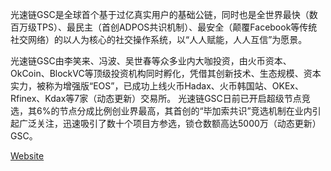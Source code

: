 光速链GSC是全球首个基于过亿真实用户的基础公链，同时也是全世界最快（数百万级TPS）、最民主（首创ADPOS共识机制）、最安全（颠覆Facebook等传统社交网络）的以人为核心的社交操作系统，以“人人赋能，人人互信”为愿景。

光速链GSC由李笑来、冯波、吴世春等众多业内大咖投资，由火币资本、OkCoin、BlockVC等顶级投资机构同时孵化，凭借其创新技术、生态规模、资本实力，被称为增强版“EOS”，已成功上线火币Hadax、火币韩国站、OKEx、Rfinex、Kdax等7家（动态更新）交易所。
光速链GSC日前已开启超级节点竞选，其6%的节点分成比例创业界最高，其首创的“毕加索共识”竞选机制在业内引起广泛关注，迅速吸引了数十个项目方参选，锁仓数额高达5000万（动态更新）GSC。


[Website](https://gsc.social)
